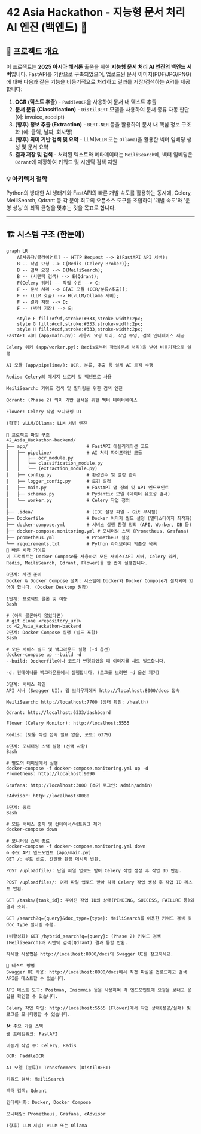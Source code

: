 # 42 Asia Hackathon - 지능형 문서 처리 AI 엔진 (백엔드) 🧠

## 🎯 프로젝트 개요

이 프로젝트는 **2025 아시아 해커톤** 출품을 위한 **지능형 문서 처리 AI 엔진의 백엔드 서버**입니다. FastAPI를 기반으로 구축되었으며, 업로드된 문서 이미지(PDF/JPG/PNG)에 대해 다음과 같은 기능을 비동기적으로 처리하고 결과를 저장/검색하는 API를 제공합니다:

1.  **OCR (텍스트 추출)** - `PaddleOCR`을 사용하여 문서 내 텍스트 추출
2.  **문서 분류 (Classification)** - `DistilBERT` 모델을 사용하여 문서 종류 자동 판단 (예: invoice, receipt)
3.  **(향후) 정보 추출 (Extraction)** - `BERT-NER` 등을 활용하여 문서 내 핵심 정보 구조화 (예: 금액, 날짜, 회사명)
4.  **(향후) 의미 기반 검색 및 요약** - LLM(`vLLM` 또는 `Ollama`)을 활용한 벡터 임베딩 생성 및 문서 요약
5.  **결과 저장 및 검색** - 처리된 텍스트와 메타데이터는 `MeiliSearch`에, 벡터 임베딩은 `Qdrant`에 저장하여 키워드 및 시맨틱 검색 지원

### 💡 아키텍처 철학

Python의 방대한 AI 생태계와 FastAPI의 빠른 개발 속도를 활용하는 동시에, Celery, MeiliSearch, Qdrant 등 각 분야 최고의 오픈소스 도구를 조합하여 '개발 속도'와 '운영 성능'의 최적 균형을 맞추는 것을 목표로 합니다.

---

## 🏗️ 시스템 구조 (한눈에)

```mermaid
graph LR
    A[사용자/클라이언트] -- HTTP Request --> B(FastAPI API 서버);
    B -- 작업 요청 --> C{Redis (Celery Broker)};
    B -- 검색 요청 --> D(MeiliSearch);
    B -- (시맨틱 검색) --> E(Qdrant);
    F(Celery 워커) -- 작업 수신 --> C;
    F -- 문서 처리 --> G[AI 모듈 (OCR/분류/추출)];
    F -- (LLM 호출) --> H(vLLM/Ollama 서버);
    F -- 결과 저장 --> D;
    F -- (벡터 저장) --> E;

    style F fill:#f9f,stroke:#333,stroke-width:2px;
    style G fill:#ccf,stroke:#333,stroke-width:2px;
    style H fill:#ccf,stroke:#333,stroke-width:2px;
FastAPI 서버 (app/main.py): 사용자 요청 처리, 작업 큐잉, 검색 인터페이스 제공

Celery 워커 (app/worker.py): Redis로부터 작업(문서 처리)을 받아 비동기적으로 실행

AI 모듈 (app/pipeline/): OCR, 분류, 추출 등 실제 AI 로직 수행

Redis: Celery의 메시지 브로커 및 백엔드로 사용

MeiliSearch: 키워드 검색 및 필터링을 위한 검색 엔진

Qdrant: (Phase 2) 의미 기반 검색을 위한 벡터 데이터베이스

Flower: Celery 작업 모니터링 UI

(향후) vLLM/Ollama: LLM 서빙 엔진

📂 프로젝트 파일 구조
42_Asia_Hackathon-backend/
├── app/                      # FastAPI 애플리케이션 코드
│   ├── pipeline/             # AI 처리 파이프라인 모듈
│   │   ├── ocr_module.py
│   │   └── classification_module.py
│   │   └── (extraction_module.py)
│   ├── config.py             # 환경변수 및 설정 관리
│   ├── logger_config.py      # 로깅 설정
│   ├── main.py               # FastAPI 앱 정의 및 API 엔드포인트
│   ├── schemas.py            # Pydantic 모델 (데이터 유효성 검사)
│   └── worker.py             # Celery 작업 정의
│
├── .idea/                    # (IDE 설정 파일 - Git 무시됨)
├── Dockerfile                # Docker 이미지 빌드 설정 (멀티스테이지 최적화)
├── docker-compose.yml        # 서비스 실행 환경 정의 (API, Worker, DB 등)
├── docker-compose.monitoring.yml # 모니터링 스택 (Prometheus, Grafana)
├── prometheus.yml            # Prometheus 설정
└── requirements.txt          # Python 라이브러리 의존성 목록
🚀 빠른 시작 가이드
이 프로젝트는 Docker Compose를 사용하여 모든 서비스(API 서버, Celery 워커, Redis, MeiliSearch, Qdrant, Flower)를 한 번에 실행합니다.

0단계: 사전 준비
Docker & Docker Compose 설치: 시스템에 Docker와 Docker Compose가 설치되어 있어야 합니다. (Docker Desktop 권장)

1단계: 프로젝트 클론 및 이동
Bash

# (아직 클론하지 않았다면)
# git clone <repository_url>
cd 42_Asia_Hackathon-backend
2단계: Docker Compose 실행 (빌드 포함)
Bash

# 모든 서비스 빌드 및 백그라운드 실행 (-d 옵션)
docker-compose up --build -d
--build: Dockerfile이나 코드가 변경되었을 때 이미지를 새로 빌드합니다.

-d: 컨테이너를 백그라운드에서 실행합니다. (로그를 보려면 -d 옵션 제거)

3단계: 서비스 확인
API 서버 (Swagger UI): 웹 브라우저에서 http://localhost:8000/docs 접속

MeiliSearch: http://localhost:7700 (상태 확인: /health)

Qdrant: http://localhost:6333/dashboard

Flower (Celery Monitor): http://localhost:5555

Redis: (보통 직접 접속 필요 없음, 포트: 6379)

4단계: 모니터링 스택 실행 (선택 사항)
Bash

# 별도의 터미널에서 실행
docker-compose -f docker-compose.monitoring.yml up -d
Prometheus: http://localhost:9090

Grafana: http://localhost:3000 (초기 로그인: admin/admin)

cAdvisor: http://localhost:8080

5단계: 종료
Bash

# 모든 서비스 중지 및 컨테이너/네트워크 제거
docker-compose down

# 모니터링 스택 종료
docker-compose -f docker-compose.monitoring.yml down
⚙️ 주요 API 엔드포인트 (app/main.py)
GET /: 루트 경로, 간단한 환영 메시지 반환.

POST /uploadfile/: 단일 파일 업로드 받아 Celery 작업 생성 후 작업 ID 반환.

POST /uploadfiles/: 여러 파일 업로드 받아 각각 Celery 작업 생성 후 작업 ID 리스트 반환.

GET /tasks/{task_id}: 주어진 작업 ID의 상태(PENDING, SUCCESS, FAILURE 등)와 결과 조회.

GET /search?q={query}&doc_type={type}: MeiliSearch를 이용한 키워드 검색 및 doc_type 필터링 수행.

(비활성화) GET /hybrid_search?q={query}: (Phase 2) 키워드 검색(MeiliSearch)과 시맨틱 검색(Qdrant) 결과 통합 반환.

자세한 사용법은 http://localhost:8000/docs의 Swagger UI를 참고하세요.

🧪 테스트 방법
Swagger UI 사용: http://localhost:8000/docs에서 직접 파일을 업로드하고 검색 API를 테스트할 수 있습니다.

API 테스트 도구: Postman, Insomnia 등을 사용하여 각 엔드포인트에 요청을 보내고 응답을 확인할 수 있습니다.

Celery 작업 확인: http://localhost:5555 (Flower)에서 작업 상태(성공/실패) 및 로그를 모니터링할 수 있습니다.

🛠️ 주요 기술 스택
웹 프레임워크: FastAPI

비동기 작업 큐: Celery, Redis

OCR: PaddleOCR

AI 모델 (분류): Transformers (DistilBERT)

키워드 검색: MeiliSearch

벡터 검색: Qdrant

컨테이너화: Docker, Docker Compose

모니터링: Prometheus, Grafana, cAdvisor

(향후) LLM 서빙: vLLM 또는 Ollama
